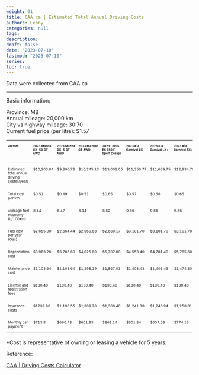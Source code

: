 ```yaml
---
weight: 01
title: CAA.ca | Estimated Total Annual Driving Costs
authors: Lenny
categories: null
tags: 
description: 
draft: false
date: "2023-07-10"
lastmod: "2023-07-10"
series:
toc: true
---
```


Data were collected from CAA.ca
<!--more-->
---

Basic information:

Province: MB  
Annual mileage: 20,000 km  
City vs highway mileage: 30:70  
Current fuel price (per litre): $1.57

<table style="width: 100%"/>
<colgroup><col style="width: 20%"/>
<col style="width: 10%"/>
<col style="width: 10%"/>
<col style="width: 10%"/>
<col style="width: 10%"/>
<col style="width: 10%"/>
<col style="width: 10%"/>
<col style="width: 10%"/>
<col style="width: 10%"/>
</colgroup>
<thead style="font-size: 0.5rem">
  <tr VALIGN=TOP style="text-align:left"  class="header">
    <th><p>Factors</p></th>
    <th><p>2023 Mazda CX-50 GT AWD</p></th>
    <th><p>2023 Mazda CX-5 GT AWD</p></th>    
    <th><p>2023 Mazda3 GT AWD</p></th>
    <th><p>2023 Lexus ES 350 F Sport Design</p></th>
    <th><p>2023 Kia Carnival LX</p></th>
    <th><p>2023 Kia Carnival LX+</p></th> 
    <th><p>2023 Kia Carnival EX+</p></th>    
    <th><p>2023 Volkswagen Jetta Comfortline</p></th>
  </tr>
<tbody VALIGN=TOP style="width: 100%; font-size: 0.6rem">
  <tr>
  <td style = "border-style: none">
  <p>
Estimated total annual driving costs(/year)
  </p>
  </td>
  <td style = "border-style: none">
  <p>
$10,203.84
  </p>  
  </td>
  <td style = "border-style: none">
  <p>
$9,890.78
  </p>  
  </td>
  <td style = "border-style: none">
  <p>
$10,245.13
  </p>  
  </td>
  <td style = "border-style: none">
  <p>
$13,002.05
  </p>  
  </td>
  <td style = "border-style: none">
  <p>
$11,350.77
  </p>  
  </td>
  <td style = "border-style: none">
  <p>
$11,669.75
  </p>  
  </td>
  <td style = "border-style: none">
  <p>
$12,934.78
  </p>  
  </td>  
  <td style = "border-style: none">
  <p>
$8,928.35
  </p>  
  </td>
  </tr>
  <tr>
  <td style = "border-style: none">
  <p>
Total cost per km
  </p>
  </td>
  <td style = "border-style: none">
  <p>
$0.51
  </p>  
  </td>
  <td style = "border-style: none">
  <p>
$0.49
  </p>  
  </td>
  <td style = "border-style: none">
  <p>
$0.51
  </p>  
  </td>
  <td style = "border-style: none">
  <p>
$0.65
  </p>  
  </td>  
  <td style = "border-style: none">
  <p>
$0.57
  </p>  
  </td>
  <td style = "border-style: none">
  <p>
$0.58
  </p>  
  </td>
  <td style = "border-style: none">
  <p>
$0.65
  </p>  
  </td>  
  <td style = "border-style: none">
  <p>
$0.45
  </p>  
  </td>
  </tr>
  <tr>
  <td style = "border-style: none">
  <p>
Average fuel economy (L/100km)
  </p>
  </td>
  <td style = "border-style: none">
  <p>
8.44
  </p>  
  </td>
  <td style = "border-style: none">
  <p>
8.47
  </p>  
  </td>
  <td style = "border-style: none">
  <p>
8.14
  </p>  
  </td>
  <td style = "border-style: none">
  <p>
8.52
  </p>  
  </td>  
  <td style = "border-style: none">
  <p>
9.86
  </p>  
  </td>
  <td style = "border-style: none">
  <p>
9.86
  </p>  
  </td>
  <td style = "border-style: none">
  <p>
9.86
  </p>  
  </td>  
  <td style = "border-style: none">
  <p>
6.49
  </p>  
  </td>
  </tr>
  <tr>
  <td style = "border-style: none">
  <p>
Fuel cost per year (Gas)
  </p>
  </td>
  <td style = "border-style: none">
  <p>
$2,655.00
  </p>  
  </td>
  <td style = "border-style: none">
  <p>
$2,664.44
  </p>  
  </td>
  <td style = "border-style: none">
  <p>
$2,560.63
  </p>  
  </td>
  <td style = "border-style: none">
  <p>
$2,680.17
  </p>  
  </td>
  <td style = "border-style: none">
  <p>
$3,101.70
  </p>  
  </td>
  <td style = "border-style: none">
  <p>
$3,101.70
  </p>  
  </td>
  <td style = "border-style: none">
  <p>
$3,101.70
  </p>  
  </td>
  <td style = "border-style: none">
  <p>
$2,041.59
  </p>  
  </td>
  </tr>
  <tr>
  <td style = "border-style: none">
  <p>
Depreciation cost
  </p>
  </td>
  <td style = "border-style: none">
  <p>
$3,983.20
  </p>  
  </td>
  <td style = "border-style: none">
  <p>
$3,785.60
  </p>  
  </td>
  <td style = "border-style: none">
  <p>
$4,025.60
  </p>  
  </td>
  <td style = "border-style: none">
  <p>
$5,707.00
  </p>  
  </td>
  <td style = "border-style: none">
  <p>
$4,553.40
  </p>  
  </td>
  <td style = "border-style: none">
  <p>
$4,781.40
  </p>  
  </td>
  <td style = "border-style: none">
  <p>
$5,785.60
  </p>  
  </td>
  <td style = "border-style: none">
  <p>
$3,708.40
  </p>  
  </td>
  </tr>
  <tr>
  <td style = "border-style: none">
  <p>
Maintenance cost
  </p>
  </td>
  <td style = "border-style: none">
  <p>
$1,103.64
  </p>  
  </td>
  <td style = "border-style: none">
  <p>
$1,103.64
  </p>  
  </td>
  <td style = "border-style: none">
  <p>
$1,298.19
  </p>  
  </td>
  <td style = "border-style: none">
  <p>
$1,867.03
  </p>  
  </td>
  <td style = "border-style: none">
  <p>
$1,403.43
  </p>  
  </td>
  <td style = "border-style: none">
  <p>
$1,403.43
  </p>  
  </td>
  <td style = "border-style: none">
  <p>
$1,474.30
  </p>  
  </td>
  <td style = "border-style: none">
  <p>
$1,015.13
  </p>  
  </td>
  </tr>
  <tr>
  <td style = "border-style: none">
  <p>
License and registration fees
  </p>
  </td>
  <td style = "border-style: none">
  <p>
$130.40
  </p>  
  </td>
  <td style = "border-style: none">
  <p>
$130.40
  </p>  
  </td>
  <td style = "border-style: none">
  <p>
$130.40
  </p>  
  </td>
  <td style = "border-style: none">
  <p>
$130.40
  </p>  
  </td>
  <td style = "border-style: none">
  <p>
$130.40
  </p>  
  </td>
  <td style = "border-style: none">
  <p>
$130.40
  </p>  
  </td>
  <td style = "border-style: none">
  <p>
$130.40
  </p>  
  </td>
  <td style = "border-style: none">
  <p>
$130.40
  </p>  
  </td>
  </tr>
  <tr>
  <td style = "border-style: none">
  <p>
Insurance costs
  </p>
  </td>
  <td style = "border-style: none">
  <p>
$1239.90
  </p>  
  </td>
  <td style = "border-style: none">
  <p>
$1,196.55
  </p>  
  </td>
  <td style = "border-style: none">
  <p>
$1,309.70
  </p>  
  </td>
  <td style = "border-style: none">
  <p>
$1,300.40
  </p>  
  </td>
  <td style = "border-style: none">
  <p>
$1,241.38
  </p>  
  </td>
  <td style = "border-style: none">
  <p>
$1,246.94
  </p>  
  </td>
  <td style = "border-style: none">
  <p>
$1,258.81
  </p>  
  </td>
  <td style = "border-style: none">
  <p>
$1,315.42
  </p>  
  </td>
  </tr>
  <tr>
  <td style = "border-style: none">
  <p>
Monthly car payment
  </p>
  </td>
  <td style = "border-style: none">
  <p>
$713.8
  </p>  
  </td>
  <td style = "border-style: none">
  <p>
$660.48
  </p>  
  </td>
  <td style = "border-style: none">
  <p>
$601.93
  </p>  
  </td>
  <td style = "border-style: none">
  <p>
$861.14
  </p>  
  </td>
  <td style = "border-style: none">
  <p>
$601.84
  </p>  
  </td>
  <td style = "border-style: none">
  <p>
$657.69
  </p>  
  </td>
  <td style = "border-style: none">
  <p>
$774.13
  </p>  
  </td>
  <td style = "border-style: none">
  <p>
$469.07
  </p>  
  </td>
  </tr>
</tbody>
</table>

*Cost is representative of owning or leasing a vehicle for 5 years.

Reference:

<a href = "https://carcosts.caa.ca/" target="_blank" rel="noopener noreferrer">CAA | Driving Costs Calculator</a>